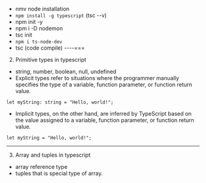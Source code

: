 - nmv node installation
- `npm install -g typescript` (tsc --v)
- npm init -y
- npm i -D nodemon
- tsc init
- `npm i ts-node-dev`
- tsc (code compile)
----===
2. Primitive types in typescript
- string, number, boolean, null, undefined
- Explicit types refer to situations where the programmer manually specifies the type of a variable, function parameter, or function return value. 
```
let myString: string = "Hello, world!";
```
- Implicit types, on the other hand, are inferred by TypeScript based on the value assigned to a variable, function parameter, or function return value.
```
let myString = "Hello, world!";
```
---
3. Array and tuples in typescript
- array reference type
- tuples that is special type of array.